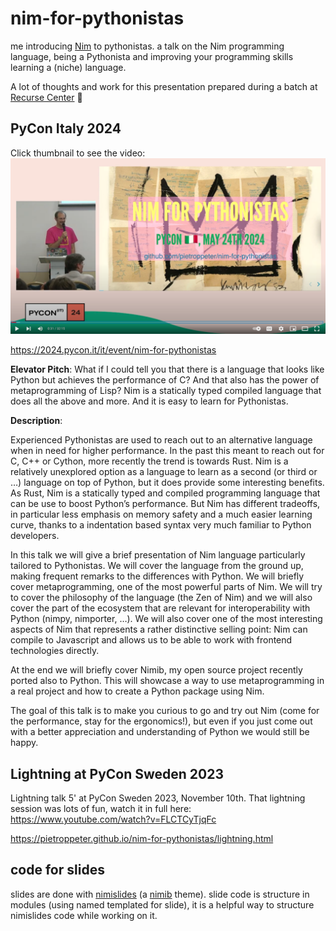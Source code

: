 # nim-for-pythonistas

me introducing [Nim](https://nim-lang.org/) to pythonistas. a talk on the Nim programming language, being a Pythonista and improving your programming skills learning a (niche) language.

A lot of thoughts and work for this presentation prepared during a batch at [Recurse Center](https://www.recurse.com/) 🐙

## PyCon Italy 2024

Click thumbnail to see the video:
[![pycon 2024 nim for pythonista video thumbnail](pyconit.png)](https://www.youtube.com/watch?v=yPMudqyKtLQ)

https://2024.pycon.it/it/event/nim-for-pythonistas

**Elevator Pitch**: What if I could tell you that there is a language that looks like Python but achieves the performance of C? And that also has the power of metaprogramming of Lisp? Nim is a statically typed compiled language that does all the above and more. And it is easy to learn for Pythonistas.

**Description**:

Experienced Pythonistas are used to reach out to an alternative language when in need for higher performance. In the past this meant to reach out for C, C++ or Cython, more recently the trend is towards Rust. Nim is a relatively unexplored option as a language to learn as a second (or third or …) language on top of Python, but it does provide some interesting benefits.
As Rust, Nim is a statically typed and compiled programming language that can be use to boost Python’s performance. But Nim has different tradeoffs, in particular less emphasis on memory safety and a much easier learning curve, thanks to a indentation based syntax very much familiar to Python developers. 

In this talk we will give a brief presentation of Nim language particularly tailored to Pythonistas. We will cover the language from the ground up, making frequent remarks to the differences with Python. We will briefly cover metaprogramming, one of the most powerful parts of Nim. We will try to cover the philosophy of the language (the Zen of Nim) and we will also cover the part of the ecosystem that are relevant for interoperability with Python (nimpy, nimporter, …).
We will also cover one of the most interesting aspects of Nim that represents a rather distinctive selling point: Nim can compile to Javascript and allows us to be able to work with frontend technologies directly.

At the end we will briefly cover Nimib, my open source project recently ported also to Python. This will showcase a way to use metaprogramming in a real project and how to create a Python package using Nim.

The goal of this talk is to make you curious to go and try out Nim (come for the performance, stay for the ergonomics!), but even if you just come out with a better appreciation and understanding of Python we would still be happy.

## Lightning at PyCon Sweden 2023

Lightning talk 5' at PyCon Sweden 2023, November 10th. That lightning session was lots of fun, watch it in full here: https://www.youtube.com/watch?v=FLCTCyTjqFc

https://pietroppeter.github.io/nim-for-pythonistas/lightning.html

## code for slides

slides are done with [nimislides] (a [nimib] theme). slide code is structure in modules (using named templated for slide), it is a helpful way to structure nimislides code while working on it.

[nimislides]: https://github.com/HugoGranstrom/nimiSlides
[nimib]: https://github.com/pietroppeter/nimib
